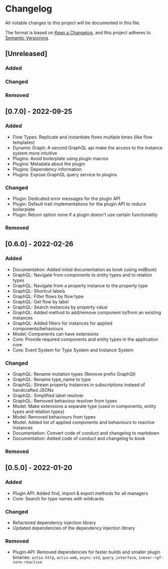# Changelog

All notable changes to this project will be documented in this file.

The format is based on [Keep a Changelog](https://keepachangelog.com/en/1.0.0/),
and this project adheres to [Semantic Versioning](https://semver.org/spec/v2.0.0.html).


## [Unreleased]

### Added

### Changed

### Removed

## [0.7.0] - 2022-09-25

### Added

- Flow Types: Replicate and instantiate flows multiple times (like flow templates)
- Dynamic Graph: A second GraphQL api make the access to the instance system more intuitive
- Plugins: Avoid boilerplate using plugin macros
- Plugins: Metadata about the plugin
- Plugins: Dependency information
- Plugins: Expose GraphQL query service to plugins

### Changed

- Plugin: Dedicated error messages for the plugin API
- Plugin: Default trait implementations for the plugin API to reduce boilerplate
- Plugin: Return option none if a plugin doesn't use certain functionality

### Removed

## [0.6.0] - 2022-02-26

### Added

- Documentation: Added initial documentation as book (using mdBook)
- GraphQL: Navigate from components to entity types and to relation types
- GraphQL: Navigate from a property instance to the property type
- GraphQL: Shortcut labels
- GraphQL: Filter flows by flow type
- GraphQL: Get flow by label
- GraphQL: Search instances by property value
- GraphQL: Added method to add/remove component to/from an existing instances
- GraphQL: Added filters for instances for applied components/behaviours
- Model: Components can have extensions
- Core: Provide required components and entity types in the application core
- Core: Event System for Type System and Instance System

### Changed

- GraphQL: Rename mutation types (Remove prefix GraphQl)
- GraphQL: Rename type_name to type
- GraphQL: Stream property instances in subscriptions instead of handcrafted JSONs
- GraphQL: Simplified label resolver
- GraphQL: Removed behaviour resolver from types
- Model: Make extensions a separate type (used in components, entity types and relation types)
- Model: Removed behaviours from types
- Model: Added list of applied components and behaviours to reactive instances
- Documentation: Convert code of conduct and changelog to markdown
- Documentation: Added code of conduct and changelog to book

### Removed

## [0.5.0] - 2022-01-20

### Added

- Plugin API: Added find, import & export methods for all managers
- Core: Search for type names with wildcards

### Changed

- Refactored dependency injection library
- Updated dependencies of the dependency injection library

### Removed

- Plugin-API: Removed dependencies for faster builds and smaller plugin binaries: `actix-http`, `actix-web`, `async-std`, `query_interface`, `inexor-rgf-core-reactive`
